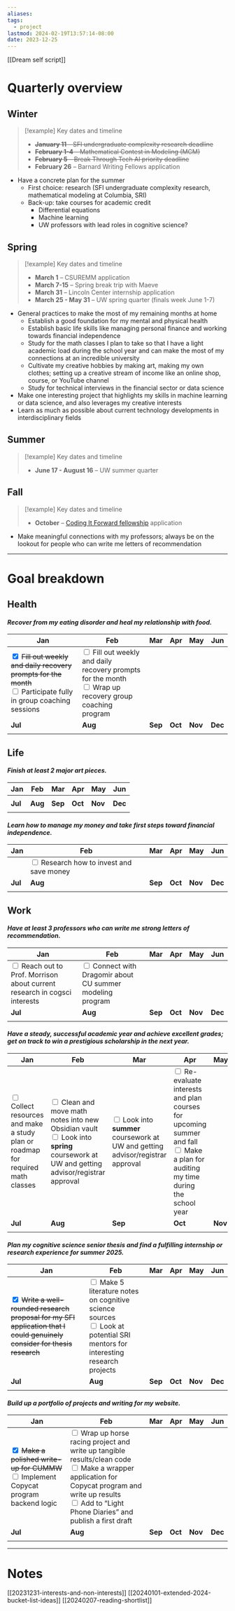 ```yaml
---
aliases: 
tags:
  - project
lastmod: 2024-02-19T13:57:14-08:00
date: 2023-12-25
---
```

[[Dream self script]] 
# Quarterly overview

## Winter

>[!example] Key dates and timeline
>- ~~**January 11** – SFI undergraduate complexity research deadline~~
>- ~~**February 1-4** – Mathematical Contest in Modeling (MCM)~~
>- ~~**February 5** – Break Through Tech AI priority deadline~~
>- **February 26** – Barnard Writing Fellows application

- Have a concrete plan for the summer
	- First choice: research (SFI undergraduate complexity research, mathematical modeling at Columbia, SRI)
	- Back-up: take courses for academic credit
		- Differential equations
		- Machine learning
		- UW professors with lead roles in cognitive science?

## Spring

>[!example] Key dates and timeline
>- **March 1** – CSUREMM application
>- **March 7-15** – Spring break trip with Maeve
>- **March 31** – Lincoln Center internship application
>- **March 25 - May 31** – UW spring quarter (finals week June 1-7)

- General practices to make the most of my remaining months at home
	- Establish a good foundation for my mental and physical health
	- Establish basic life skills like managing personal finance and working towards financial independence
	- Study for the math classes I plan to take so that I have a light academic load during the school year and can make the most of my connections at an incredible university
	- Cultivate my creative hobbies by making art, making my own clothes; setting up a creative stream of income like an online shop, course, or YouTube channel
	- Study for technical interviews in the financial sector or data science
- Make one interesting project that highlights my skills in machine learning or data science, and also leverages my creative interests
- Learn as much as possible about current technology developments in interdisciplinary fields
## Summer

>[!example] Key dates and timeline
>- **June 17 - August 16**  – UW summer quarter

## Fall

>[!example] Key dates and timeline
>- **October** – [Coding It Forward fellowship](https://www.codingitforward.com/fellowship/#fellowships-overview) application

- Make meaningful connections with my professors; always be on the lookout for people who can write me letters of recommendation

---
# Goal breakdown

## Health

#### *Recover from my eating disorder and heal my relationship with food.*

| Jan     | Feb     | Mar     | Apr     | May     | Jun     |
| ------- | ------- | ------- | ------- | ------- | ------- |
| <input type="checkbox" checked> ~~Fill out weekly and daily recovery prompts for the month~~<br><input type="checkbox"> Participate fully in group coaching sessions        | <input type="checkbox"> Fill out weekly and daily recovery prompts for the month <br> <input type="checkbox"> Wrap up recovery group coaching program        |         |         |         |         |
| **Jul** | **Aug** | **Sep** | **Oct** | **Nov** | **Dec** |
|         |         |         |         |         |         |

## Life

#### *Finish at least 2 major art pieces.*

| Jan                                                            | Feb                                                            | Mar     | Apr     | May     | Jun     |
| -------------------------------------------------------------- | -------------------------------------------------------------- | ------- | ------- | ------- | ------- |
|  |  |         |         |         |         |
| **Jul**                                                        | **Aug**                                                        | **Sep** | **Oct** | **Nov** | **Dec** |
|                                                                |                                                                |         |         |         |         |
#### *Learn how to manage my money and take first steps toward financial independence.*

| Jan     | Feb     | Mar     | Apr     | May     | Jun     |
| ------- | ------- | ------- | ------- | ------- | ------- |
|           | <input type="checkbox"> Research how to invest and save money        |         |         |         |         |
| **Jul** | **Aug** | **Sep** | **Oct** | **Nov** | **Dec** |
|         |         |         |         |         |         |



## Work

#### *Have at least 3 professors who can write me strong letters of recommendation.*

| Jan     | Feb     | Mar     | Apr     | May     | Jun     |
| ------- | ------- | ------- | ------- | ------- | ------- |
| <input type="checkbox"> Reach out to Prof. Morrison about current research in cogsci interests          | <input type="checkbox"> Connect with Dragomir about CU summer modeling program        |         |         |         |         |
| **Jul** | **Aug** | **Sep** | **Oct** | **Nov** | **Dec** |
|         |         |         |         |         |         |

#### *Have a steady, successful academic year and achieve excellent grades; get on track to win a prestigious scholarship in the next year.*

| Jan     | Feb     | Mar     | Apr     | May     | Jun     |
| ------- | ------- | ------- | ------- | ------- | ------- |
| <input type="checkbox"> Collect resources and make a study plan or roadmap for required math classes        | <input type="checkbox"> Clean and move math notes into new Obsidian vault <br><input type="checkbox"> Look into **spring** coursework at UW and getting advisor/registrar approval         | <input type="checkbox"> Look into **summer** coursework at UW and getting advisor/registrar approval        | <input type="checkbox"> Re-evaluate interests and plan courses for upcoming summer and fall <br><input type="checkbox"> Make a plan for auditing my time during the school year        |         |         |
| **Jul** | **Aug** | **Sep** | **Oct** | **Nov** | **Dec** |
|         |         |         |         |         |         |

#### *Plan my cognitive science senior thesis and find a fulfilling internship or research experience for summer 2025.*

| Jan     | Feb     | Mar     | Apr     | May     | Jun     |
| ------- | ------- | ------- | ------- | ------- | ------- |
| <input type="checkbox" checked> ~~Write a well-rounded research proposal for my SFI application that I could genuinely consider for thesis research~~        | <input type="checkbox"> Make 5 literature notes on cognitive science sources <br><input type="checkbox"> Look at potential SRI mentors for interesting research projects          |         |         |         |         |
| **Jul** | **Aug** | **Sep** | **Oct** | **Nov** | **Dec** |
|         |         |         |         |         |         |

#### *Build up a portfolio of projects and writing for my website.*

| Jan     | Feb     | Mar     | Apr     | May     | Jun     |
| ------- | ------- | ------- | ------- | ------- | ------- |
| <input type="checkbox" checked> ~~Make a polished write-up for CUMMW~~<br><input type="checkbox"> Implement Copycat program backend logic           | <input type="checkbox"> Wrap up horse racing project and write up tangible results/clean code <br><input type="checkbox"> Make a wrapper application for Copycat program and write up results <br><input type="checkbox"> Add to “Light Phone Diaries” and publish a first draft        |         |         |         |         |
| **Jul** | **Aug** | **Sep** | **Oct** | **Nov** | **Dec** |
|         |         |         |         |         |         |

---
# Notes

[[20231231-interests-and-non-interests]]
[[20240101-extended-2024-bucket-list-ideas]]
[[20240207-reading-shortlist]]